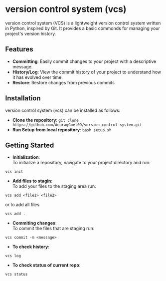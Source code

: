 # version control system (vcs)
version control system (VCS) is a lightweight version control system written in Python, inspired by Git. It provides a basic commonds for managing your project's version history.

## Features
- **Committing**: Easily commit changes to your project with a descriptive message.
- **History/Log**: View the commit history of your project to understand how it has evolved over time.
- **Restore**: Restore changes from previous commits

## Installation

version control system (vcs) can be installed as follows:
- **Clone the repository**: ```git clone https://github.com/AnuragGoel09/version-control-system.git```
- **Run Setup from local repository**: ```bash setup.sh```

## Getting Started
- **Initialization**:<br/>
To initialize a repository, navigate to your project directory and run: <br />
``` 
vcs init
```
- **Add files to stagin**:<br/>
To add your files to the staging area run:<br/>
```
vcs add <file1> <file2>
```
or to add all files 
```
vcs add .
```
- **Commiting changes**:<br/>
To commit the files that are staging run:<br/>
```
vcs commit -m <message>
```

- **To check history**:<br/>
```
vcs log
```

- **To check status of current repo**:<br/>
```
vcs status
```
